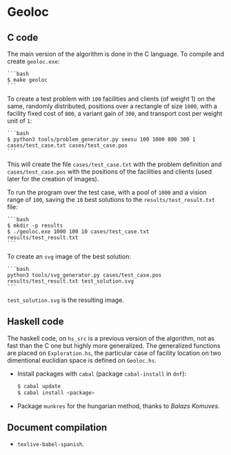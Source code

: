 # Geoloc

## C code

The main version of the algorithm is done in the C language. To compile and create `geoloc.exe`:

    ```bash
    $ make geoloc
    ```

To create a test problem with `100` facilities and clients (of weight 1) on the same, randomly distributed, positions over a rectangle of size `1000`, with a facility fixed cost of `800`, a variant gain of `300`, and transport cost per weight unit of `1`:

    ```bash
    $ python3 tools/problem_generator.py seesu 100 1000 800 300 1 cases/test_case.txt cases/test_case.pos
    ```

This will create the file `cases/test_case.txt` with the problem definition and `cases/test_case.pos` with the positions of the facilities and clients (used later for the creation of images).

To run the program over the test case, with a pool of `1000` and a vision range of `100`, saving the `10` best solutions to the `results/test_result.txt` file:

    ```bash
    $ mkdir -p results
    $ ./geoloc.exe 1000 100 10 cases/test_case.txt  results/test_result.txt
    ```

To create an `svg` image of the best solution:

    ```bash
    python3 tools/svg_generator.py cases/test_case.pos results/test_result.txt test_solution.svg
    ```

`test_solution.svg` is the resulting image.

## Haskell code

The haskell code, on `hs_src` is a previous version of the algorithm, not as fast than the C one but highly more generalized. The generalized functions are placed on `Exploration.hs`, the particular case of facility location on two dimentional euclidian space is defined on `Geoloc.hs`.

* Install packages with `cabal` (package `cabal-install` in `dnf`):

    ```bash
    $ cabal update
    $ cabal install <package>
    ```

* Package `munkres` for the hungarian method, thanks to *Balazs Komuves*.

## Document compilation

* `texlive-babel-spanish`.

